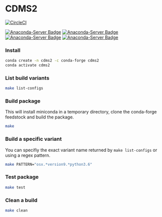 # CDMS2

[![CircleCI](https://circleci.com/gh/CDAT/cdms.svg?style=svg)](https://circleci.com/gh/CDAT/cdms)

[![Anaconda-Server Badge](https://anaconda.org/conda-forge/cdms2/badges/version.svg)](https://anaconda.org/conda-forge/cdms2)
[![Anaconda-Server Badge](https://anaconda.org/conda-forge/cdms2/badges/latest_release_relative_date.svg)](https://anaconda.org/conda-forge/cdms2)
[![Anaconda-Server Badge](https://anaconda.org/conda-forge/cdms2/badges/downloads.svg)](https://anaconda.org/conda-forge/cdms2)
[![Anaconda-Server Badge](https://anaconda.org/conda-forge/cdms2/badges/platforms.svg)](https://anaconda.org/conda-forge/cdms2)

### Install
```bash
conda create -n cdms2 -c conda-forge cdms2
conda activate cdms2
```

### List build variants
```bash
make list-configs
```

### Build package
This will install miniconda in a temporary directory, clone the conda-forge feedstock and build the package.

```bash
make
```

### Build a specific variant
You can specifiy the exact variant name returned by `make list-configs` or using a regex pattern.

```bash
make PATTERN="osx.*version9.*python3.6"
```

### Test package
```bash
make test
```

### Clean a build
```bash
make clean
```

